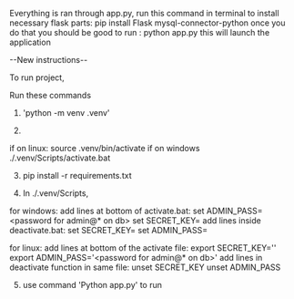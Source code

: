 Everything is ran through app.py, run this command in terminal to install necessary flask parts: pip install Flask mysql-connector-python
once you do that you should be good to run : python app.py
this will launch the application


--New instructions--


To run project, 

Run these commands
1. 'python -m venv .venv'

2. 
if on linux:
    source .venv/bin/activate
if on windows
    ./.venv/Scripts/activate.bat

3. pip install -r requirements.txt

4. In ./.venv/Scripts, 

for windows:
    add lines at bottom of activate.bat:
        set ADMIN_PASS=<password for admin@* on db>
        set SECRET_KEY=<anything>
    add lines inside deactivate.bat:
        set SECRET_KEY=
        set ADMIN_PASS=

for linux:
    add lines at bottom of the activate file:
        export SECRET_KEY='<anything>'
        export ADMIN_PASS='<password for admin@* on db>'
    add lines in deactivate function in same file:
        unset SECRET_KEY
        unset ADMIN_PASS

5. use command 'Python app.py' to run





